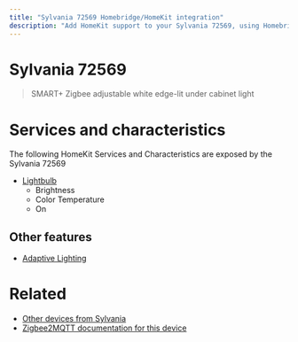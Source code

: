 ```yaml
---
title: "Sylvania 72569 Homebridge/HomeKit integration"
description: "Add HomeKit support to your Sylvania 72569, using Homebridge, Zigbee2MQTT and homebridge-z2m."
---
```

<!---
This file has been GENERATED using src/docgen/docgen.ts
DO NOT EDIT THIS FILE MANUALLY!
-->
# Sylvania 72569
> SMART+ Zigbee adjustable white edge-lit under cabinet light


# Services and characteristics
The following HomeKit Services and Characteristics are exposed by
the Sylvania 72569

* [Lightbulb](../../light.md)
  * Brightness
  * Color Temperature
  * On


## Other features
* [Adaptive Lighting](../../light.md)


# Related
* [Other devices from Sylvania](../index.md#sylvania)
* [Zigbee2MQTT documentation for this device](https://www.zigbee2mqtt.io/devices/72569.html)